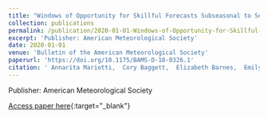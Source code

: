 ```yaml
---
title: "Windows of Opportunity for Skillful Forecasts Subseasonal to Seasonal and Beyond"
collection: publications
permalink: /publication/2020-01-01-Windows-of-Opportunity-for-Skillful-Forecasts-Subseasonal-to-Seasonal-and-Beyond
excerpt: 'Publisher: American Meteorological Society'
date: 2020-01-01
venue: 'Bulletin of the American Meteorological Society'
paperurl: 'https://doi.org/10.1175/BAMS-D-18-0326.1'
citation: ' Annarita Mariotti,  Cory Baggett,  Elizabeth Barnes,  Emily Becker,  Amy Butler,  Dan Collins,  Paul Dirmeyer,  Laura Ferranti,  Nathaniel Johnson,  Jeanine Jones,  Ben Kirtman,  Andrea Lang,  Andrea Molod,  Matthew Newman,  Andrew Robertson,  Siegfried Schubert,  Duane Waliser,  John Albers, &quot;Windows of Opportunity for Skillful Forecasts Subseasonal to Seasonal and Beyond.&quot; Bulletin of the American Meteorological Society, 2020.'
---
```

Publisher: American Meteorological Society

[Access paper here](https://doi.org/10.1175/BAMS-D-18-0326.1){:target="_blank"}
